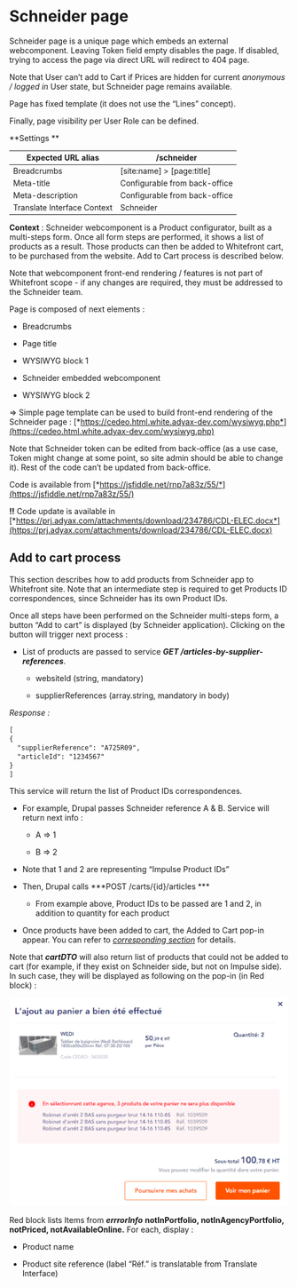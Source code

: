 # **Schneider page**

Schneider page is a unique page which embeds an external webcomponent.
Leaving Token field empty disables the page. If disabled, trying to
access the page via direct URL will redirect to 404 page.

Note that User can’t add to Cart if Prices are hidden for current
*anonymous / logged in* User state, but Schneider page remains
available.

Page has fixed template (it does not use the “Lines” concept).

Finally, page visibility per User Role can be defined.

**Settings **

| Expected URL alias          | /schneider                     |
| --------------------------- | ------------------------------ |
| Breadcrumbs                 | \[site:name\] > \[page:title\] |
| Meta-title                  | Configurable from back-office  |
| Meta-description            | Configurable from back-office  |
| Translate Interface Context | Schneider                      |

**Context** : Schneider webcomponent is a Product configurator, built as
a multi-steps form. Once all form steps are performed, it shows a list
of products as a result. Those products can then be added to Whitefront
cart, to be purchased from the website. Add to Cart process is described
below.

Note that webcomponent front-end rendering / features is not part of
Whitefront scope - if any changes are required, they must be addressed
to the Schneider team.

Page is composed of next elements :

-   Breadcrumbs

-   Page title

-   WYSIWYG block 1

-   Schneider embedded webcomponent

-   WYSIWYG block 2

=&gt; Simple page template can be used to build front-end rendering of
the Schneider page :
[*https://cedeo.html.white.adyax-dev.com/wysiwyg.php*](https://cedeo.html.white.adyax-dev.com/wysiwyg.php)

Note that Schneider token can be edited from back-office (as a use case,
Token might change at some point, so site admin should be able to change
it). Rest of the code can’t be updated from back-office.

Code is available from
[*https://jsfiddle.net/rnp7a83z/55/*](https://jsfiddle.net/rnp7a83z/55/)

**!!** Code update is available in
[*https://prj.adyax.com/attachments/download/234786/CDL-ELEC.docx*](https://prj.adyax.com/attachments/download/234786/CDL-ELEC.docx)

## **Add to cart process**


This section describes how to add products from Schneider app to
Whitefront site. Note that an intermediate step is required to get
Products ID correspondences, since Schneider has its own Product IDs.

Once all steps have been performed on the Schneider multi-steps form, a
button “Add to cart” is displayed (by Schneider application). Clicking
on the button will trigger next process :

-   List of products are passed to service ***GET
     /articles-by-supplier-references***.

	-   websiteId (string, mandatory)

	-   supplierReferences (array.string, mandatory in body)

 *Response :*
```
[
{
  "supplierReference": "A725R09",
  "articleId": "1234567"
}
]
```

 This service will return the list of Product IDs correspondences.

-   For example, Drupal passes Schneider reference A & B. Service will
     return next info :

	-   A =&gt; 1

	-   B =&gt; 2

-   Note that 1 and 2 are representing “Impulse Product IDs”


-   Then, Drupal calls ***POST /carts/{id}/articles ***

	-   From example above, Product IDs to be passed are 1 and 2, in
         addition to quantity for each product

-   Once products have been added to cart, the Added to Cart pop-in
     appear. You can refer to [*corresponding
     section*](#added-to-cart-pop-in) for details.

Note that ***cartDTO*** will also return list of products that could not
be added to cart (for example, if they exist on Schneider side, but not
on Impulse side). In such case, they will be displayed as following on
the pop-in (in Red block) :

![img579](../img/img579.png)

Red block lists Items from ***errrorInfo*** **notInPortfolio,
notInAgencyPortfolio, notPriced, notAvailableOnline.** For each, display
:

-   Product name

-   Product site reference (label “Réf.” is translatable from Translate
     Interface)
